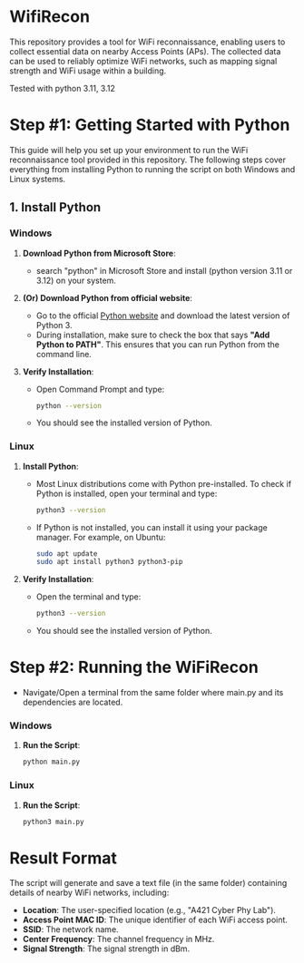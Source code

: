 # WifiRecon
This repository provides a tool for WiFi reconnaissance, enabling users to collect essential data on nearby Access Points (APs). The collected data can be used to reliably optimize WiFi networks, such as mapping signal strength and WiFi usage within a building.

Tested with python 3.11, 3.12

# Step #1: Getting Started with Python

This guide will help you set up your environment to run the WiFi reconnaissance tool provided in this repository. The following steps cover everything from installing Python to running the script on both Windows and Linux systems.

## 1. Install Python

### Windows

1. **Download Python from Microsoft Store**:
   - search "python" in Microsoft Store and install (python version 3.11 or 3.12) on your system.
2. **(Or) Download Python from official website**: 
   - Go to the official [Python website](https://www.python.org/downloads/) and download the latest version of Python 3.
   - During installation, make sure to check the box that says **"Add Python to PATH"**. This ensures that you can run Python from the command line.

3. **Verify Installation**:
   - Open Command Prompt and type:
     ```bash
     python --version
     ```
   - You should see the installed version of Python.


### Linux

1. **Install Python**:
   - Most Linux distributions come with Python pre-installed. To check if Python is installed, open your terminal and type:
     ```bash
     python3 --version
     ```
   - If Python is not installed, you can install it using your package manager. For example, on Ubuntu:
     ```bash
     sudo apt update
     sudo apt install python3 python3-pip
     ```

2. **Verify Installation**:
   - Open the terminal and type:
     ```bash
     python3 --version
     ```
   - You should see the installed version of Python.

# Step #2: Running the WiFiRecon
- Navigate/Open a terminal from the same folder where main.py and its dependencies are located.
  
### Windows

1. **Run the Script**:
   ```bash
   python main.py

### Linux

1. **Run the Script**:
   ```bash
   python3 main.py
   
# Result Format

The script will generate and save a text file (in the same folder) containing details of nearby WiFi networks, including:

- **Location**: The user-specified location (e.g., "A421 Cyber Phy Lab").
- **Access Point MAC ID**: The unique identifier of each WiFi access point.
- **SSID**: The network name.
- **Center Frequency**: The channel frequency in MHz.
- **Signal Strength**: The signal strength in dBm.
